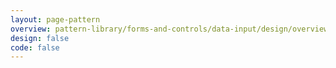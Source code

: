 ```yaml
---
layout: page-pattern
overview: pattern-library/forms-and-controls/data-input/design/overview.md
design: false
code: false
---
```

